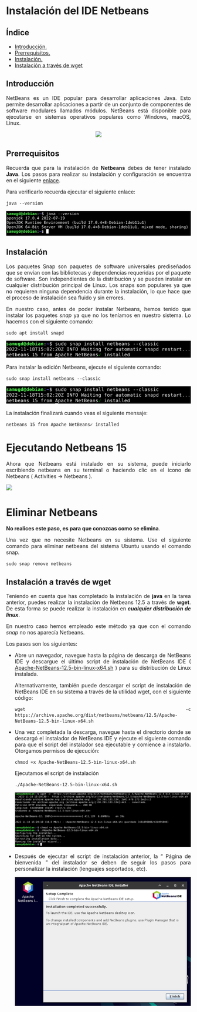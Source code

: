 <div align="justify">

# Instalación del IDE Netbeans

## Índice
- [Introducción.](#introducción)
- [Prerrequisitos.](#prerrequisitos)
- [Instalación.](#instalación)
- [Instalación a través de wget](#instalación-a-través-de-wget)
  
  
## Introducción
  NetBeans es un IDE popular para desarrollar aplicaciones Java. Esto permite desarrollar aplicaciones a partir de un conjunto de componentes de software modulares llamados módulos. NetBeans está disponible para ejecutarse en sistemas operativos populares como Windows, macOS, Linux.

<div align="center">
  <img src="https://www.linuxadictos.com/wp-content/uploads/apache-netbeans.jpg" width="250px">
</div>

## Prerrequisitos

  Recuerda que para la instalación de __Netbeans__ debes de tener instalado __Java__. Los pasos para realizar su instalación y configuración se encuentra en el siguiente [enlace](tarea-jdk.md).

  Para verificarlo recuerda ejecutar el siguiente enlace:

  ```console
  java --version
  ``` 
  
  <img src="https://github.com/samugd17/Entornos-de-desarrollo/blob/main/TAREAS/Tarea6/IMG/1.%20JAVA%20VERSION.png">
  
  <br>

## Instalación

  Los paquetes Snap son paquetes de software universales prediseñados que se envían con las bibliotecas y dependencias requeridas por el paquete de software. Son independientes de la distribución y se pueden instalar en cualquier distribución principal de Linux. Los snaps son populares ya que no requieren ninguna dependencia durante la instalación, lo que hace que el proceso de instalación sea fluido y sin errores.
  
  En nuestro caso, antes de poder instalar Netbeans, hemos tenido que instalar los paquetes _snap_ ya que no los teníamos en nuestro sistema.
  Lo hacemos con el siguiente comando:
  
  ```console
  sudo apt install snapd
  ```
  
  <img src="https://github.com/samugd17/Entornos-de-desarrollo/blob/main/TAREAS/Tarea6/IMG/3.%20NETBEANS%20INSTALLATION%20(WRONG).png">
  
  <br>

  Para instalar la edición Netbeans, ejecute el siguiente comando:

```console
sudo snap install netbeans --classic
```
  
  <img src="https://github.com/samugd17/Entornos-de-desarrollo/blob/main/TAREAS/Tarea6/IMG/3.%20NETBEANS%20INSTALLATION%20(WRONG).png">
  
  <br>

  La instalación finalizará cuando veas el siguiente mensaje:

  ```console
  netbeans 15 from Apache NetBeans✓ installed
  ```

# Ejecutando Netbeans 15

  Ahora que Netbeans está instalado en su sistema, puede iniciarlo escribiendo netbeans en su terminal o haciendo clic en el icono de Netbeans ( Activities -> Netbeans ).
  
  <img src="https://liukin.es/wp-content/uploads/2021/10/Como-instalar-Netbeans-en-Ubuntu-Linux.png" width="550px">
  
  <br>

# Eliminar Netbeans

__No realices este paso, es para que conozcas como se elimina__.

 Una vez que no necesite Netbeans en su sistema. Use el siguiente comando para eliminar netbeans del sistema Ubuntu usando el comando snap.

```console
sudo snap remove netbeans
```

## Instalación a través de wget

Teniendo en cuenta que has completado la instalación de __java__ en la tarea anterior, puedes realizar la instalación de Netbeans 12.5 a través de __wget__. De esta forma se puede realizar la instalación en ___cualquier distribución de linux___.
  
  En nuestro caso hemos empleado este método ya que con el comando _snap_ no nos aparecía Netbeans.

Los pasos son los siguientes:
- Abre un navegador, navegue hasta la página de descarga de NetBeans IDE y descargue el último script de instalación de NetBeans IDE ([ Apache-NetBeans-12.5-bin-linux-x64.sh](https://netbeans.apache.org/download/nb125/nb125.html) ) para su distribución de Linux instalada.

  Alternativamente, también puede descargar el script de instalación de NetBeans IDE en su sistema a través de la utilidad wget, con el siguiente código:
  ```console
  wget -c  https://archive.apache.org/dist/netbeans/netbeans/12.5/Apache-NetBeans-12.5-bin-linux-x64.sh
  ```
- Una vez completada la descarga, navegue hasta el directorio donde se descargó el instalador de NetBeans IDE y ejecute el siguiente comando para que el script del instalador sea ejecutable y comience a instalarlo.
  Otorgamos permisos de ejecución:
  ```code
  chmod +x Apache-NetBeans-12.5-bin-linux-x64.sh 
  ```
  Ejecutamos el script de instalación
  ```code
  ./Apache-NetBeans-12.5-bin-linux-x64.sh
  ```
  
  <img src="https://github.com/samugd17/Entornos-de-desarrollo/blob/main/TAREAS/Tarea6/IMG/4.%20INSTALLATION%20NETBEANS.png">
  
  <br>
  
- Después de ejecutar el script de instalación anterior, la “ Página de bienvenida ” del instalador se deben de seguir los pasos para personalizar la instalación (lenguajes soportados, etc).
  
  <img src="https://github.com/samugd17/Entornos-de-desarrollo/blob/main/TAREAS/Tarea6/IMG/5.%20FINAL%20STEP.png">

</div>
